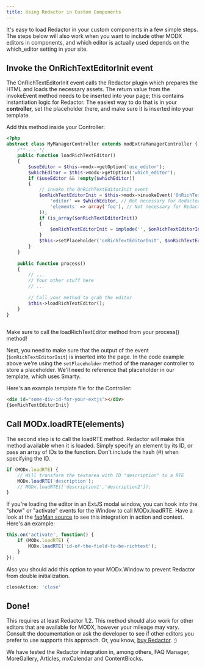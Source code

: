 ```yaml
---
title: Using Redactor in Custom Components
---
```


It's easy to load Redactor in your custom components in a few simple steps. The steps below will also work when you want to include other MODX editors in components, and which editor is actually used depends on the which\_editor setting in your site.

## Invoke the OnRichTextEditorInit event

The OnRichTextEditorInit event calls the Redactor plugin which prepares the HTML and loads the necessary assets. The return value from the invokeEvent method needs to be inserted into your page; this contains instantiation logic for Redactor. The easiest way to do that is in your **controller,** set the placeholder there, and make sure it is inserted into your template.

Add this method inside your Controller:


```` php   
<?php
abstract class MyManagerController extends modExtraManagerController {
    /** ... */
    public function loadRichTextEditor()
    {
        $useEditor = $this->modx->getOption('use_editor');
        $whichEditor = $this->modx->getOption('which_editor');
        if ($useEditor && !empty($whichEditor))
        {
            // invoke the OnRichTextEditorInit event
            $onRichTextEditorInit = $this->modx->invokeEvent('OnRichTextEditorInit',array(
                'editor' => $whichEditor, // Not necessary for Redactor
                'elements' => array('foo'), // Not necessary for Redactor
            ));
            if (is_array($onRichTextEditorInit))
            {
                $onRichTextEditorInit = implode('', $onRichTextEditorInit);
            }
            $this->setPlaceholder('onRichTextEditorInit', $onRichTextEditorInit);
        }
    }
    
    public function process()
    {
        // ...
        // Your other stuff here
        // ...
        
        // Call your method to grab the editor 
        $this->loadRichTextEditor();
    }
}
  
````
Make sure to call the loadRichTextEditor method from your process() method! 

Next, you need to make sure that the output of the event (`$onRichTextEditorInit`) is inserted into the page. In the code example above we're using the `setPlaceholder` method of the manager controller to store a placeholder. We'll need to reference that placeholder in our template, which uses Smarty.

Here's an example template file for the Controller:

```` html   
<div id="some-div-id-for-your-extjs"></div>
{$onRichTextEditorInit}
````
## Call MODx.loadRTE(elements)

The second step is to call the loadRTE method. Redactor will make this method available when it is loaded. Simply specify an element by its ID, or pass an array of IDs to the function. Don't include the hash (#) when specifying the ID.


```` javascript   
if (MODx.loadRTE) {
    // Will transform the textarea with ID "description" to a RTE
    MODx.loadRTE('description'); 
    // MODx.loadRTE(['description1','description2']);
}
````

If you're loading the editor in an ExtJS modal window, you can hook into the "show" or "activate" events for the Window to call MODx.loadRTE. Have a look at the [faqMan source](https://github.com/josht/faqMan/blob/develop/assets/components/faqman/js/mgr/widgets/items.grid.js#L271) to see this integration in action and context. Here's an example:

```` javascript   
this.on('activate', function() {
    if (MODx.loadRTE) {
        MODx.loadRTE('id-of-the-field-to-be-richtext');
    }
});
````

Also you should add this option to your MODx.Window to prevent Redactor from double initialization.
```javascript
closeAction: 'close'
```

## Done!

This requires at least Redactor 1.2. This method should also work for other editors that are available for MODX, however your mileage may vary. Consult the documentation or ask the developer to see if other editors you prefer to use supports this approach. Or, you know, [buy Redactor](https://modmore.com/redactor/pricing/). ;)

We have tested the Redactor integration in, among others, FAQ Manager, MoreGallery, Articles, mxCalendar and ContentBlocks.
